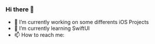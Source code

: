 ### Hi there 👋

- 🔭 I’m currently working on some differents iOS Projects
- 🌱 I’m currently learning SwiftUI
- 📫 How to reach me: 


